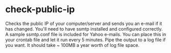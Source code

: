 # check-public-ip
Checks the public IP of your computer/server and sends you an e-mail if it has changed. You'll need to have ssmtp installed and configured correctly. A sample ssmtp.conf file is included for Yahoo e-mails. You can place this in your crontab file and let it run every 5 minutes. Pipe the output to a log file if you want. It should take ~ 100MB a year worth of log file space.

